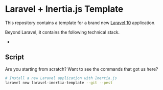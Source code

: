 # Laravel + Inertia.js Template

This repository contains a template for a brand new [Laravel 10](https://laravel.com/docs/10.x) application.

Beyond Laravel, it contains the following technical stack.

* 

## Script

Are you starting from scratch? Want to see the commands that got us here?

```bash
# Install a new Laravel application with Inertia.js
laravel new laravel-inertia-template --git --pest
```

